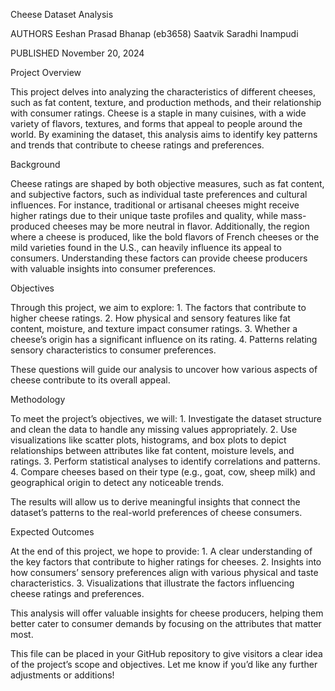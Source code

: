 Cheese Dataset Analysis

AUTHORS
Eeshan Prasad Bhanap (eb3658)
Saatvik Saradhi Inampudi

PUBLISHED
November 20, 2024

Project Overview

This project delves into analyzing the characteristics of different cheeses, such as fat content, texture, and production methods, and their relationship with consumer ratings. Cheese is a staple in many cuisines, with a wide variety of flavors, textures, and forms that appeal to people around the world. By examining the dataset, this analysis aims to identify key patterns and trends that contribute to cheese ratings and preferences.

Background

Cheese ratings are shaped by both objective measures, such as fat content, and subjective factors, such as individual taste preferences and cultural influences. For instance, traditional or artisanal cheeses might receive higher ratings due to their unique taste profiles and quality, while mass-produced cheeses may be more neutral in flavor. Additionally, the region where a cheese is produced, like the bold flavors of French cheeses or the mild varieties found in the U.S., can heavily influence its appeal to consumers. Understanding these factors can provide cheese producers with valuable insights into consumer preferences.

Objectives

Through this project, we aim to explore:
	1.	The factors that contribute to higher cheese ratings.
	2.	How physical and sensory features like fat content, moisture, and texture impact consumer ratings.
	3.	Whether a cheese’s origin has a significant influence on its rating.
	4.	Patterns relating sensory characteristics to consumer preferences.

These questions will guide our analysis to uncover how various aspects of cheese contribute to its overall appeal.

Methodology

To meet the project’s objectives, we will:
	1.	Investigate the dataset structure and clean the data to handle any missing values appropriately.
	2.	Use visualizations like scatter plots, histograms, and box plots to depict relationships between attributes like fat content, moisture levels, and ratings.
	3.	Perform statistical analyses to identify correlations and patterns.
	4.	Compare cheeses based on their type (e.g., goat, cow, sheep milk) and geographical origin to detect any noticeable trends.

The results will allow us to derive meaningful insights that connect the dataset’s patterns to the real-world preferences of cheese consumers.

Expected Outcomes

At the end of this project, we hope to provide:
	1.	A clear understanding of the key factors that contribute to higher ratings for cheeses.
	2.	Insights into how consumers’ sensory preferences align with various physical and taste characteristics.
	3.	Visualizations that illustrate the factors influencing cheese ratings and preferences.

This analysis will offer valuable insights for cheese producers, helping them better cater to consumer demands by focusing on the attributes that matter most.

This file can be placed in your GitHub repository to give visitors a clear idea of the project’s scope and objectives. Let me know if you’d like any further adjustments or additions!
